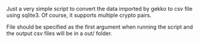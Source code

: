 Just a very simple script to convert the data imported by gekko to csv file
using sqlite3. Of course, it supports multiple crypto pairs.

File should be specified as the first argument when running the script and the
output csv files will be in a out/ folder.
